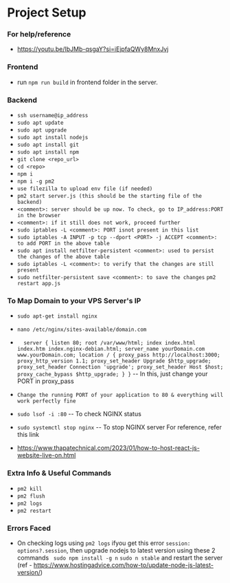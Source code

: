 # Project Setup

### For help/reference
- https://youtu.be/IbJMb-qsgaY?si=iEjpfaQWy8MnxJvj

### Frontend
- run ``npm run build`` in frontend folder in the server.

### Backend
- ``ssh username@ip_address``
- ``sudo apt update``
- ``sudo apt upgrade``
- ``sudo apt install nodejs``
- ``sudo apt install git``
- ``sudo apt install npm``
- ``git clone <repo_url>``
- ``cd <repo>``
- ``npm i``
- ``npm i -g pm2``
- ``use filezilla to upload env file (if needed)``
- ``pm2 start server.js (this should be the starting file of the backend)``
- ``<comment>: server should be up now. To check, go to IP_address:PORT in the browser``
- ``<comment>: if it still does not work, proceed further``
- ``sudo iptables -L <comment>: PORT isnot present in this list``
- ``sudo iptables -A INPUT -p tcp --dport <PORT> -j ACCEPT <comment>: to add PORT in the above table``
- ``sudo apt install netfilter-persistent <comment>: used to persist the changes of the above table``
- ``sudo iptables -L <comment>: to verify that the changes are still present``
- ``sudo netfilter-persistent save <comment>: to save the changes``
``pm2 restart app.js``


### To Map Domain to your VPS Server's IP
- ``sudo apt-get install nginx``
- ``nano /etc/nginx/sites-available/domain.com``
- ``  server {
    listen 80;
    root /var/www/html;
    index index.html index.htm index.nginx-debian.html;
            server_name yourDomain.com www.yourDomain.com;
            location / {
                    proxy_pass http://localhost:3000;
                    proxy_http_version 1.1;
                    proxy_set_header Upgrade $http_upgrade;
                    proxy_set_header Connection 'upgrade';
                    proxy_set_header Host $host;
                    proxy_cache_bypass $http_upgrade;
                }
    }`` -- In this, just change your PORT in proxy_pass
- ``Change the running PORT of your application to 80 & everything will work perfectly fine``

- ``sudo lsof -i :80`` -- To check NGINX status
- ``sudo systemctl stop nginx`` -- To stop NGINX server
For reference, refer this link
- https://www.thapatechnical.com/2023/01/how-to-host-react-js-website-live-on.html

### Extra Info & Useful Commands
- ``pm2 kill``
- ``pm2 flush``
- ``pm2 logs``
- ``pm2 restart``

### Errors Faced
- On checking logs using ``pm2 logs`` ifyou get this error `` session: options?.session ``, then upgrade nodejs to latest version using these 2 commands `` sudo npm install -g n`` `` sudo n stable `` and restart the server (ref - https://www.hostingadvice.com/how-to/update-node-js-latest-version/)
